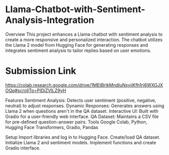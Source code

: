 # Llama-Chatbot-with-Sentiment-Analysis-Integration

Overview
This project enhances a Llama chatbot with sentiment analysis to create a more responsive and personalized interaction. The chatbot utilizes the Llama 2 model from Hugging Face for generating responses and integrates sentiment analysis to tailor replies based on user emotions.

# Submission Link
https://colab.research.google.com/drive/1MEtBrlkMndluNsyiiKfh1rj6WXGJXOQp#scrollTo=PlDiZVILZ9yH

Features
Sentiment Analysis: Detects user sentiment (positive, negative, neutral) to adjust responses.
Dynamic Responses: Generates answers using Llama 2 when questions aren't in the QA dataset.
Interactive UI: Built with Gradio for a user-friendly web interface.
QA Dataset: Maintains a CSV file for pre-defined question-answer pairs.
Tools
Google Colab, Python, Hugging Face Transformers, Gradio, Pandas

Setup
Import libraries and log in to Hugging Face.
Create/load QA dataset.
Initialize Llama 2 and sentiment models.
Implement functions and create Gradio interface.


